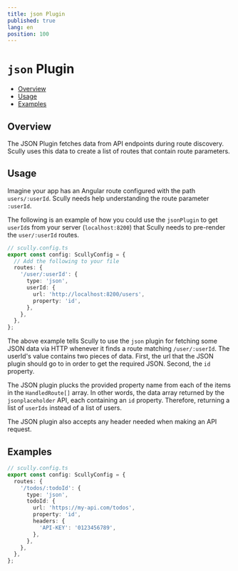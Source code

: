 ```yaml
---
title: json Plugin
published: true
lang: en
position: 100
---
```


# `json` Plugin <!-- omit in toc -->

<div class="docs-link_table">
  <a class="view-in-repo" href="https://github.com/scullyio/scully/blob/main/libs/scully/src/lib/routerPlugins/jsonRoutePlugin.ts"></a>
</div>

<div class="docs-toc"></div>

- [Overview](#overview)
- [Usage](#usage)
- [Examples](#examples)

## Overview

The JSON Plugin fetches data from API endpoints during route discovery. Scully uses this data to create a list of routes that contain route parameters.

## Usage

Imagine your app has an Angular route configured with the path `users/:userId`. Scully needs help understanding the route parameter `:userId`.

The following is an example of how you could use the `jsonPlugin` to get `userId`s from your server (`localhost:8200`) that Scully needs to pre-render the `user/:userId` routes.

```typescript
// scully.config.ts
export const config: ScullyConfig = {
  // Add the following to your file
  routes: {
    '/user/:userId': {
      type: 'json',
      userId: {
        url: 'http://localhost:8200/users',
        property: 'id',
      },
    },
  },
};
```

The above example tells Scully to use the `json` plugin for fetching some JSON data via HTTP whenever it finds a route matching `/user/:userId`. The userId's value contains two pieces of data. First, the url that the JSON plugin should go to in order to get the required JSON. Second, the `id` property.

The JSON plugin plucks the provided property name from each of the items in the `HandledRoute[]` array. In other words, the data array returned by the `jsonplaceholder` API, each containing an `id` property. Therefore, returning a list of `userIds` instead of a list of users.

The JSON plugin also accepts any header needed when making an API request.

## Examples

```typescript
// scully.config.ts
export const config: ScullyConfig = {
  routes: {
    '/todos/:todoId': {
      type: 'json',
      todoId: {
        url: 'https://my-api.com/todos',
        property: 'id',
        headers: {
          'API-KEY': '0123456789',
        },
      },
    },
  },
};
```

